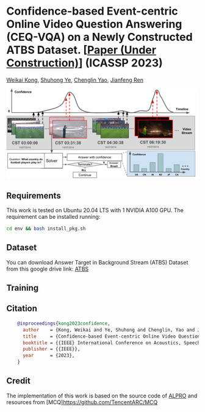 # Confidence-based Event-centric Online Video Question Answering (CEQ-VQA) on a Newly Constructed ATBS Dataset. [[Paper (Under Construction)](#TODO_arxiv)] (ICASSP 2023)

[Weikai Kong](https://github.com/WeikaiKong), [Shuhong Ye](https://github.com/kenn-san), [Chenglin Yao](https://www.researchgate.net/profile/Chenglin_Yao2), [Jianfeng Ren](https://research.nottingham.edu.cn/en/persons/jianfeng-ren)

<img src="pics/Online Video QA illustration.png" width="800">

## Requirements
This work is tested on Ubuntu 20.04 LTS with 1 NVIDIA A100 GPU. The requirement can be installed running:

```bash
cd env && bash install_pkg.sh
```

## Dataset
You can download Answer Target in Background Stream (ATBS) Dataset from this google drive link: [ATBS](https://drive.google.com/drive/folders/1xO6KVUj2QLjZweqiXqIMRmuSjVjHuYOy)

## Training


## Citation
```bibtex
    @inproceedings{kong2023confidence,
      author    = {Kong, Weikai and Ye, Shuhong and Chenglin, Yao and Jianfeng, Ren},
      title     = {Confidence-based Event-centric Online Video Question Answering on a Newly Constructed ATBS Dataset},
      booktitle = {{IEEE} International Conference on Acoustics, Speech and Signal Processing, {ICASSP} 2023},
      publisher = {{IEEE}},
      year      = {2023},
    }
```

## Credit
The implementation of this work is based on the source code of [ALPRO](https://github.com/isabella232/ALPRO) and resources from [MCQ]https://github.com/TencentARC/MCQ


